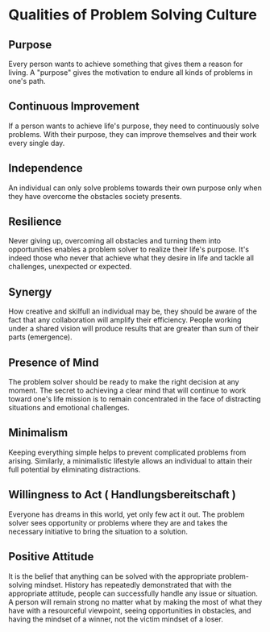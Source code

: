 # Qualities of Problem Solving Culture

## Purpose
Every person wants to achieve something that gives them a reason for living. A "purpose" gives the motivation to endure all kinds of problems in one's path.

## Continuous Improvement
If a person wants to achieve life's purpose, they need to continuously solve problems. With their purpose, they can improve themselves and their work every single day.

## Independence
An individual can only solve problems towards their own purpose only when they have overcome the obstacles society presents. 

## Resilience
Never giving up, overcoming all obstacles and turning them into opportunities enables a problem solver to realize their life's purpose. It's indeed those who never that achieve what they desire in life and tackle all challenges, unexpected or expected.

## Synergy
How creative and skilfull an individual may be, they should be aware of the fact that any collaboration will amplify their efficiency. People working under a shared vision will produce results that are greater than sum of their parts (emergence).

## Presence of Mind
The problem solver should be ready to make the right decision at any moment. The secret to achieving a clear mind that will continue to work toward one's life mission is to remain concentrated in the face of distracting situations and emotional challenges.

## Minimalism
Keeping everything simple helps to prevent complicated problems from arising. Similarly, a minimalistic lifestyle allows an individual to attain their full potential by eliminating distractions.

## Willingness to Act ( Handlungsbereitschaft )
Everyone has dreams in this world, yet only few act it out. The problem solver sees opportunity or problems where they are and takes the necessary initiative to bring the situation to a solution.

## Positive Attitude 
It is the belief that anything can be solved with the appropriate problem-solving mindset. History has repeatedly demonstrated that with the appropriate attitude, people can successfully handle any issue or situation. A person will remain strong no matter what by making the most of what they have with a resourceful viewpoint, seeing opportunities in obstacles, and having the mindset of a winner, not the victim mindset of a loser.
